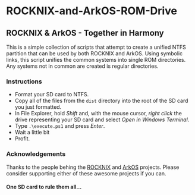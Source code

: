 # ROCKNIX-and-ArkOS-ROM-Drive

## ROCKNIX & ArkOS - Together in Harmony

This is a simple collection of scripts that attempt to create a unified NTFS partition that can be used by both ROCKNIX and ArkOS. Using symbolic links, this script unifies the common systems into single ROM directories. Any systems not in common are created is regular directories.

### Instructions

- Format your SD card to NTFS.
- Copy all of the files from the `dist` directory into the root of the SD card you just formatted.
- In File Explorer, hold *Shift* and, with the mouse cursor, *right click* the drive representing your SD card and select *Open in Windows Terminal*.
- Type `.\execute.ps1` and press *Enter*.
- Wait a little bit
- Profit.

### Acknowledgements

Thanks to the people behing the [ROCKNIX](https://rocknix.org/) and [ArkOS](https://github.com/christianhaitian/arkos/wiki) projects. Please consider supporting either of these awesome projects if you can.

#### One SD card to rule them all...
